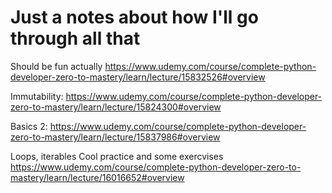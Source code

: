 # Just a notes about how I'll go through all that
Should be fun actually
https://www.udemy.com/course/complete-python-developer-zero-to-mastery/learn/lecture/15832526#overview

Immutability:
https://www.udemy.com/course/complete-python-developer-zero-to-mastery/learn/lecture/15824300#overview

Basics 2:
https://www.udemy.com/course/complete-python-developer-zero-to-mastery/learn/lecture/15837986#overview

Loops, iterables
Cool practice and some exercvises
https://www.udemy.com/course/complete-python-developer-zero-to-mastery/learn/lecture/16016652#overview
